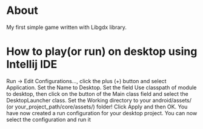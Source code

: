 # About 
My first simple game written with Libgdx library. 
# How to play(or run) on desktop using Intellij IDE
Run -> Edit Configurations..., click the plus (+) button and select Application. Set the Name to Desktop. Set the field Use classpath of module to desktop, then click on the button of the Main class field and select the DesktopLauncher class. Set the Working directory to your android/assets/ (or your_project_path/core/assets/) folder! Click Apply and then OK. You have now created a run configuration for your desktop project. You can now select the configuration and run it
